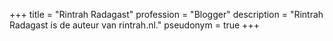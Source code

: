 +++
title       = "Rintrah Radagast"
profession  = "Blogger"
description = "Rintrah Radagast is de auteur van rintrah.nl."
pseudonym   = true
+++
